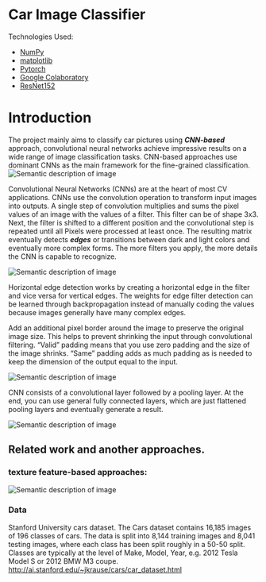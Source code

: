 
# Car Image Classifier

Technologies Used:

- [NumPy](http://www.numpy.org/)
- [matplotlib](http://matplotlib.org/)
- [Pytorch](https://pytorch.org)
- [Google Colaboratory](https://colab.research.google.com)
- [ResNet152](https://pytorch.org/hub/pytorch_vision_resnet/)


# Introduction
The project mainly aims to classify car pictures using ***CNN-based*** approach, convolutional neural networks achieve impressive results on a wide range of image classification tasks. CNN-based approaches use dominant CNNs as the main framework for the fine-grained classification.
![Semantic description of image](https://miro.medium.com/max/1204/1*TVu5hyywTrUsCAkfJbVHQw.png "Image Title")


Convolutional Neural Networks (CNNs) are at the heart of most CV applications. CNNs use the convolution operation to transform input images into outputs. A single step of convolution multiplies and sums the pixel values of an image with the values of a filter. This filter can be of shape 3x3. Next, the filter is shifted to a different position and the convolutional step is repeated until all Pixels were processed at least once. The resulting matrix eventually detects ***edges*** or transitions between dark and light colors and eventually more complex forms. The more filters you apply, the more details the CNN is capable to recognize.

![Semantic description of image](https://miro.medium.com/max/488/1*4h_J0Zpx93_sFHKxWUoHAw.gif "Image Title")

Horizontal edge detection works by creating a horizontal edge in the filter and vice versa for vertical edges. The weights for edge filter detection can be learned through backpropagation instead of manually coding the values because images generally have many complex edges.

Add an additional pixel border around the image to preserve the original image size. This helps to prevent shrinking the input through convolutional filtering. “Valid” padding means that you use zero padding and the size of the image shrinks. “Same” padding adds as much padding as is needed to keep the dimension of the output equal to the input.

![Semantic description of image](https://miro.medium.com/max/790/1*nYf_cUIHFEWU1JXGwnz-Ig.gif "Image Title")

CNN consists of a convolutional layer followed by a pooling layer. At the end, you can use general fully connected layers, which are just flattened pooling layers and eventually generate a result.

![Semantic description of image](https://miro.medium.com/max/1400/1*XbuW8WuRrAY5pC4t-9DZAQ.jpeg "Image Title")

## Related work and another approaches.

### texture feature-based approaches:


![Semantic description of image](https://www.researchgate.net/profile/Qichang-Hu/publication/316027349/figure/fig2/AS:484079566102531@1492424970480/Sample-images-from-the-CarFlag-563-dataset-captured-by-surveillance-cameras-in-various.png "Image Title")






### Data

Stanford University cars dataset. The Cars dataset contains 16,185 images of 196 classes of cars. The data is split into 8,144 training images and 8,041 testing images, where each class has been split roughly in a 50-50 split. Classes are typically at the level of Make, Model, Year, e.g. 2012 Tesla Model S or 2012 BMW M3 coupe.
http://ai.stanford.edu/~jkrause/cars/car_dataset.html
